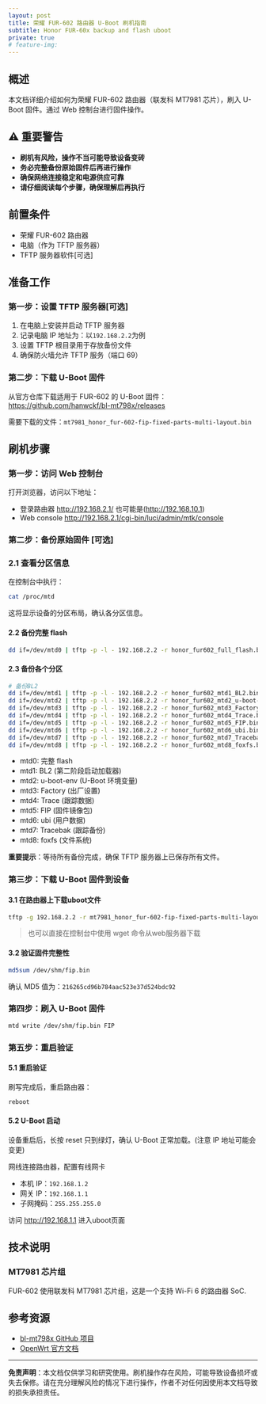 ```yaml
---
layout: post
title: 荣耀 FUR-602 路由器 U-Boot 刷机指南
subtitle: Honor FUR-60x backup and flash uboot
private: true
# feature-img: 
---
```


## 概述

本文档详细介绍如何为荣耀 FUR-602 路由器（联发科 MT7981 芯片），刷入 U-Boot 固件。通过 Web 控制台进行固件操作。

## ⚠️ 重要警告

-   **刷机有风险，操作不当可能导致设备变砖**
-   **务必完整备份原始固件后再进行操作**
-   **确保网络连接稳定和电源供应可靠**
-   **请仔细阅读每个步骤，确保理解后再执行**

## 前置条件

-   荣耀 FUR-602 路由器
-   电脑（作为 TFTP 服务器）
-   TFTP 服务器软件[可选]

## 准备工作

### 第一步：设置 TFTP 服务器[可选]

1. 在电脑上安装并启动 TFTP 服务器
2. 记录电脑 IP 地址为：以`192.168.2.2`为例
3. 设置 TFTP 根目录用于存放备份文件
4. 确保防火墙允许 TFTP 服务（端口 69）

### 第二步：下载 U-Boot 固件

从官方仓库下载适用于 FUR-602 的 U-Boot 固件：<https://github.com/hanwckf/bl-mt798x/releases>

需要下载的文件：`mt7981_honor_fur-602-fip-fixed-parts-multi-layout.bin`

## 刷机步骤

### 第一步：访问 Web 控制台

打开浏览器，访问以下地址：

- 登录路由器 http://192.168.2.1/ 也可能是(http://192.168.10.1)
- Web console http://192.168.2.1/cgi-bin/luci/admin/mtk/console
<!-- -   Telnet 开关(可选) http://192.168.2.1/cgi-bin/luci/api/system/cus_telnet -->

### 第二步：备份原始固件 [可选]

### 2.1 查看分区信息

在控制台中执行：

```bash
cat /proc/mtd
```

这将显示设备的分区布局，确认各分区信息。

#### 2.2 备份完整 flash

```bash
dd if=/dev/mtd0 | tftp -p -l - 192.168.2.2 -r honor_fur602_full_flash.bin
```

#### 2.3 备份各个分区

```bash
# 备份BL2
dd if=/dev/mtd1 | tftp -p -l - 192.168.2.2 -r honor_fur602_mtd1_BL2.bin
dd if=/dev/mtd2 | tftp -p -l - 192.168.2.2 -r honor_fur602_mtd2_u-boot-env.bin
dd if=/dev/mtd3 | tftp -p -l - 192.168.2.2 -r honor_fur602_mtd3_Factory.bin
dd if=/dev/mtd4 | tftp -p -l - 192.168.2.2 -r honor_fur602_mtd4_Trace.bin
dd if=/dev/mtd5 | tftp -p -l - 192.168.2.2 -r honor_fur602_mtd5_FIP.bin
dd if=/dev/mtd6 | tftp -p -l - 192.168.2.2 -r honor_fur602_mtd6_ubi.bin
dd if=/dev/mtd7 | tftp -p -l - 192.168.2.2 -r honor_fur602_mtd7_Tracebak.bin
dd if=/dev/mtd8 | tftp -p -l - 192.168.2.2 -r honor_fur602_mtd8_foxfs.bin
```

-   mtd0: 完整 flash
-   mtd1: BL2 (第二阶段启动加载器)
-   mtd2: u-boot-env (U-Boot 环境变量)
-   mtd3: Factory (出厂设置)
-   mtd4: Trace (跟踪数据)
-   mtd5: FIP (固件镜像包)
-   mtd6: ubi (用户数据)
-   mtd7: Tracebak (跟踪备份)
-   mtd8: foxfs (文件系统)

**重要提示**：等待所有备份完成，确保 TFTP 服务器上已保存所有文件。

### 第三步：下载 U-Boot 固件到设备

#### 3.1 在路由器上下载uboot文件

```bash
tftp -g 192.168.2.2 -r mt7981_honor_fur-602-fip-fixed-parts-multi-layout.bin -l /dev/shm/fip.bin
```

> 也可以直接在控制台中使用 wget 命令从web服务器下载

#### 3.2 验证固件完整性

```bash
md5sum /dev/shm/fip.bin
```

确认 MD5 值为：`216265cd96b784aac523e37d524bdc92`

### 第四步：刷入 U-Boot 固件

```bash
mtd write /dev/shm/fip.bin FIP
```

### 第五步：重启验证

#### 5.1 重启验证
刷写完成后，重启路由器：

```bash
reboot
```

#### 5.2 U-Boot 启动

设备重启后，长按 reset 只到绿灯，确认 U-Boot 正常加载。(注意 IP 地址可能会变更)

网线连接路由器，配置有线网卡

- 本机 IP：`192.168.1.2`
- 网关 IP：`192.168.1.1`
- 子网掩码：`255.255.255.0`

访问 http://192.168.1.1 进入uboot页面

<!-- ### 温度监控

设备正常运行后，可以通过以下命令监控温度：

```bash
cat /sys/class/thermal/*/temp
```

-   正常待机温度：约 57.4℃
-   负载时温度：约 65℃

## 网络配置变更

刷入 U-Boot 后，设备的默认网络配置可能发生变化：

-   新的默认 IP 可能为：`192.168.1.1`
-   需要相应调整电脑网络配置以访问设备 -->

## 技术说明

### MT7981 芯片组

FUR-602 使用联发科 MT7981 芯片组，这是一个支持 Wi-Fi 6 的路由器 SoC.

## 参考资源

-   [bl-mt798x GitHub 项目](https://github.com/hanwckf/bl-mt798x)
-   [OpenWrt 官方文档](https://openwrt.org/)

---

**免责声明**：本文档仅供学习和研究使用。刷机操作存在风险，可能导致设备损坏或失去保修。请在充分理解风险的情况下进行操作，作者不对任何因使用本文档导致的损失承担责任。
